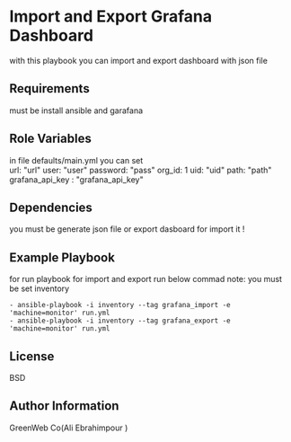 Import and Export Grafana Dashboard 
=========

with this playbook you can import and export dashboard with json file

Requirements
------------

must be install ansible and garafana

Role Variables
--------------

in file defaults/main.yml you can set \
url: "url"
user: "user"
password: "pass"
org_id: 1
uid: "uid"
path: "path"
grafana_api_key : "grafana_api_key"



Dependencies
------------
you must be generate json file or export dasboard for import it !

Example Playbook
----------------
for run playbook for import and export run below commad 
note: you must be set inventory

    - ansible-playbook -i inventory --tag grafana_import -e 'machine=monitor' run.yml
    - ansible-playbook -i inventory --tag grafana_export -e 'machine=monitor' run.yml

License
-------
BSD

Author Information
------------------
GreenWeb Co(Ali Ebrahimpour )

